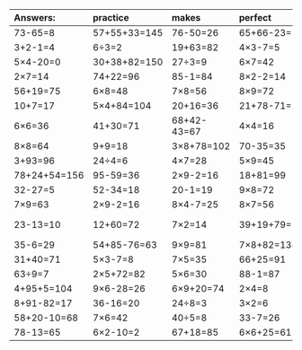 | Answers: | practice | makes | perfect | ! |
| :--- | :--- | :--- | :--- | :--- |
| 73-65=8 | 57+55+33=145 | 76-50=26 | 65+66-23=108 | 4+13-7=10 | 
| 3+2-1=4 | 6÷3=2 | 19+63=82 | 4×3-7=5 | 5×5=25 | 
| 5×4-20=0 | 30+38+82=150 | 27÷3=9 | 6×7=42 | 81÷9=9 | 
| 2×7=14 | 74+22=96 | 85-1=84 | 8×2-2=14 | 7×3-13=8 | 
| 56+19=75 | 6×8=48 | 7×8=56 | 8×9=72 | 3×2+72=78 | 
| 10+7=17 | 5×4+84=104 | 20+16=36 | 21+78-71=28 | 44-40=4 | 
| 6×6=36 | 41+30=71 | 68+42-43=67 | 4×4=16 | 32+44=76 | 
| 8×8=64 | 9+9=18 | 3×8+78=102 | 70-35=35 | 64÷8=8 | 
| 3+93=96 | 24÷4=6 | 4×7=28 | 5×9=45 | 6×8-38=10 | 
| 78+24+54=156 | 95-59=36 | 2×9-2=16 | 18+81=99 | 3×6=18 | 
| 32-27=5 | 52-34=18 | 20-1=19 | 9×8=72 | 2×5=10 | 
| 7×9=63 | 2×9-2=16 | 8×4-7=25 | 8×7=56 | 5×3=15 | 
| 23-13=10 | 12+60=72 | 7×2=14 | 39+19+79=137 | 44+86-58=72 | 
| 35-6=29 | 54+85-76=63 | 9×9=81 | 7×8+82=138 | 58+39=97 | 
| 31+40=71 | 5×3-7=8 | 7×5=35 | 66+25=91 | 4+60=64 | 
| 63÷9=7 | 2×5+72=82 | 5×6=30 | 88-1=87 | 4×5=20 | 
| 4+95+5=104 | 9×6-28=26 | 6×9+20=74 | 2×4=8 | 2×3=6 | 
| 8+91-82=17 | 36-16=20 | 24÷8=3 | 3×2=6 | 30÷6=5 | 
| 58+20-10=68 | 7×6=42 | 40÷5=8 | 33-7=26 | 23+31=54 | 
| 78-13=65 | 6×2-10=2 | 67+18=85 | 6×6+25=61 | 6×3+72=90 | 
